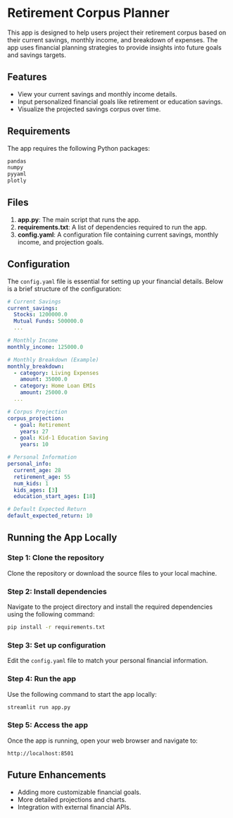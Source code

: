 
# Retirement Corpus Planner

This app is designed to help users project their retirement corpus based on their current savings, monthly income, and breakdown of expenses. The app uses financial planning strategies to provide insights into future goals and savings targets.

## Features

- View your current savings and monthly income details.
- Input personalized financial goals like retirement or education savings.
- Visualize the projected savings corpus over time.
  
## Requirements

The app requires the following Python packages:

```bash
pandas
numpy
pyyaml
plotly
```

## Files

1. **app.py**: The main script that runs the app.
2. **requirements.txt**: A list of dependencies required to run the app.
3. **config.yaml**: A configuration file containing current savings, monthly income, and projection goals.

## Configuration

The `config.yaml` file is essential for setting up your financial details. Below is a brief structure of the configuration:

```yaml
# Current Savings
current_savings:
  Stocks: 1200000.0
  Mutual Funds: 500000.0
  ...

# Monthly Income
monthly_income: 125000.0

# Monthly Breakdown (Example)
monthly_breakdown:
  - category: Living Expenses
    amount: 35000.0
  - category: Home Loan EMIs
    amount: 25000.0
  ...

# Corpus Projection
corpus_projection:
  - goal: Retirement
    years: 27
  - goal: Kid-1 Education Saving
    years: 10

# Personal Information
personal_info:
  current_age: 28
  retirement_age: 55
  num_kids: 1
  kids_ages: [3]
  education_start_ages: [18]

# Default Expected Return
default_expected_return: 10
```

## Running the App Locally

### Step 1: Clone the repository

Clone the repository or download the source files to your local machine.

### Step 2: Install dependencies

Navigate to the project directory and install the required dependencies using the following command:

```bash
pip install -r requirements.txt
```

### Step 3: Set up configuration

Edit the `config.yaml` file to match your personal financial information.

### Step 4: Run the app

Use the following command to start the app locally:

```bash
streamlit run app.py
```

### Step 5: Access the app

Once the app is running, open your web browser and navigate to:

```
http://localhost:8501
```

## Future Enhancements

- Adding more customizable financial goals.
- More detailed projections and charts.
- Integration with external financial APIs.

